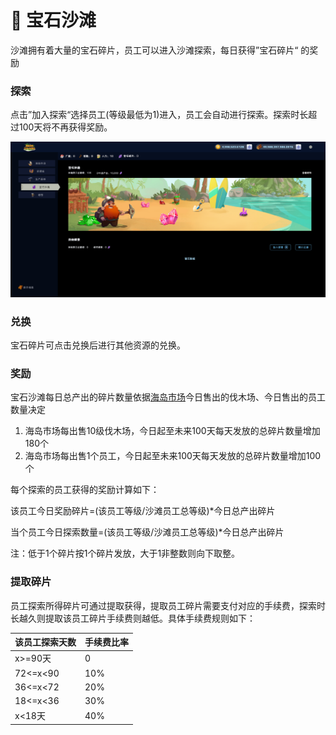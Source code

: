 # 💎 宝石沙滩

沙滩拥有着大量的宝石碎片，员工可以进入沙滩探索，每日获得”宝石碎片“ 的奖励



### 探索

&#x20;    点击”加入探索“选择员工(等级最低为1)进入，员工会自动进行探索。探索时长超过100天将不再获得奖励。

![](../.gitbook/assets/21.jpg)

### 兑换

&#x20;   宝石碎片可点击兑换后进行其他资源的兑换。



### 奖励

宝石沙滩每日总产出的碎片数量依据[海岛市场](hai-dao-shi-chang.md)今日售出的伐木场、今日售出的员工数量决定

1. 海岛市场每出售10级伐木场，今日起至未来100天每天发放的总碎片数量增加180个
2. 海岛市场每出售1个员工，今日起至未来100天每天发放的总碎片数量增加100个

每个探索的员工获得的奖励计算如下：

&#x20;                           该员工今日奖励碎片=(该员工等级/沙滩员工总等级)\*今日总产出碎片

&#x20;                         当个员工今日探索数量=(该员工等级/沙滩员工总等级)\*今日总产出碎片

注：低于1个碎片按1个碎片发放，大于1非整数则向下取整。

### 提取碎片

&#x20;      员工探索所得碎片可通过提取获得，提取员工碎片需要支付对应的手续费，探索时长越久则提取该员工碎片手续费则越低。具体手续费规则如下：

| 该员工探索天数  | 手续费比率 |
| -------- | ----- |
| x>=90天   | 0     |
| 72<=x<90 | 10%   |
| 36<=x<72 | 20%   |
| 18<=x<36 | 30%   |
| x<18天    | 40%   |

